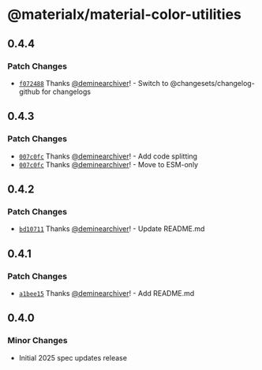 # @materialx/material-color-utilities

## 0.4.4

### Patch Changes

- [`f072488`](https://github.com/deminearchiver/materialx/commit/f07248842bc8764e1e41ee71a42755d88ba8478c) Thanks [@deminearchiver](https://github.com/deminearchiver)! - Switch to @changesets/changelog-github for changelogs

## 0.4.3

### Patch Changes

- [`007c0fc`](https://github.com/deminearchiver/materialx/commit/007c0fc46aa0206da071632c3b666a3b78fcc2fc) Thanks [@deminearchiver](https://github.com/deminearchiver)! - Add code splitting
- [`007c0fc`](https://github.com/deminearchiver/materialx/commit/007c0fc46aa0206da071632c3b666a3b78fcc2fc) Thanks [@deminearchiver](https://github.com/deminearchiver)! - Move to ESM-only

## 0.4.2

### Patch Changes

- [`bd10711`](https://github.com/deminearchiver/materialx/commit/bd1071140610dce50b29d919bd4b5a6df04f0c89) Thanks [@deminearchiver](https://github.com/deminearchiver)! - Update README.md

## 0.4.1

### Patch Changes

- [`a1bee15`](https://github.com/deminearchiver/materialx/commit/a1bee15089cf4c561a96cfda750a9b576c5b512e) Thanks [@deminearchiver](https://github.com/deminearchiver)! - Add README.md

## 0.4.0

### Minor Changes

- Initial 2025 spec updates release
